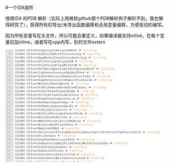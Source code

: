 #一个IDA插件

借用IDA 的PDB 解析（实际上用微软github那个PDB解析例子解析不到，我也懒得研究了），获得所有的导出/未导出函数偏移和全局变量偏移，方便驱动的编写。

因为所有变量写在头文件，所以可能会重定义，如果编译器支持inline，在每个变量前加inline，或者写在cpp内写，别的文件extern

![Image Text](https://github.com/helloobaby/pdbtoheader/blob/master/1.png)
